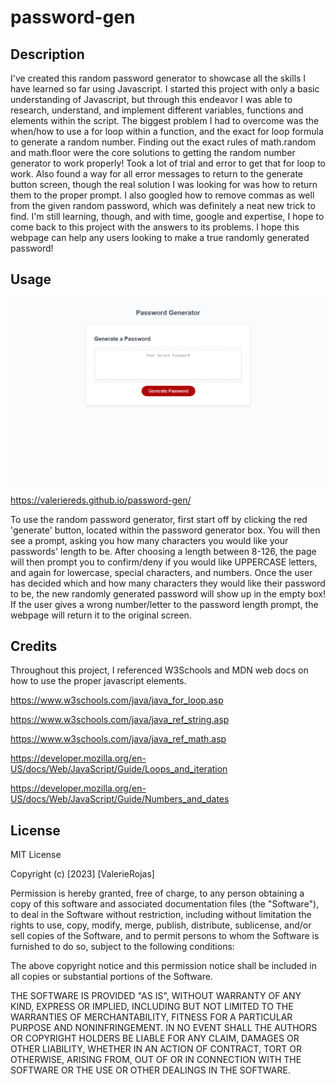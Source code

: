 # password-gen

## Description

I've created this random password generator to showcase all the skills I have learned so far using Javascript. I started this project with only a basic understanding of Javascript, but through this endeavor I was able to research, understand, and implement different variables, functions and elements within the script. The biggest problem I had to overcome was the when/how to use a for loop within a function, and the exact for loop formula to generate a random number. Finding out the exact rules of math.random and math.floor were the core solutions to getting the random number generator to work properly! Took a lot of trial and error to get that for loop to work. Also found a way for all error messages to return to the generate button screen, though the real solution I was looking for was how to return them to the proper prompt. I also googled how to remove commas as well from the given random password, which was definitely a neat new trick to find. I'm still learning, though, and with time, google and expertise, I hope to come back to this project with the answers to its problems. I hope this webpage can help any users looking to make a true randomly generated password!

## Usage

![Screenshotofpage](Assets/Images/screenshot-password-gen.png)

https://valeriereds.github.io/password-gen/

To use the random password generator, first start off by clicking the red 'generate' button, located within the password generator box. You will then see a prompt, asking you how many characters you would like your passwords' length to be. After choosing a length between 8-126, the page will then prompt you to confirm/deny if you would like UPPERCASE letters, and again for lowercase, special characters, and numbers. Once the user has decided which and how many characters they would like their password to be, the new randomly generated password will show up in the empty box! If the user gives a wrong number/letter to the password length prompt, the webpage will return it to the original screen. 

## Credits

Throughout this project, I referenced W3Schools and MDN web docs on how to use the proper javascript elements.

https://www.w3schools.com/java/java_for_loop.asp

https://www.w3schools.com/java/java_ref_string.asp

https://www.w3schools.com/java/java_ref_math.asp

https://developer.mozilla.org/en-US/docs/Web/JavaScript/Guide/Loops_and_iteration

https://developer.mozilla.org/en-US/docs/Web/JavaScript/Guide/Numbers_and_dates

## License

MIT License

Copyright (c) [2023] [ValerieRojas]

Permission is hereby granted, free of charge, to any person obtaining a copy
of this software and associated documentation files (the "Software"), to deal
in the Software without restriction, including without limitation the rights
to use, copy, modify, merge, publish, distribute, sublicense, and/or sell
copies of the Software, and to permit persons to whom the Software is
furnished to do so, subject to the following conditions:

The above copyright notice and this permission notice shall be included in all
copies or substantial portions of the Software.

THE SOFTWARE IS PROVIDED "AS IS", WITHOUT WARRANTY OF ANY KIND, EXPRESS OR
IMPLIED, INCLUDING BUT NOT LIMITED TO THE WARRANTIES OF MERCHANTABILITY,
FITNESS FOR A PARTICULAR PURPOSE AND NONINFRINGEMENT. IN NO EVENT SHALL THE
AUTHORS OR COPYRIGHT HOLDERS BE LIABLE FOR ANY CLAIM, DAMAGES OR OTHER
LIABILITY, WHETHER IN AN ACTION OF CONTRACT, TORT OR OTHERWISE, ARISING FROM,
OUT OF OR IN CONNECTION WITH THE SOFTWARE OR THE USE OR OTHER DEALINGS IN THE
SOFTWARE.